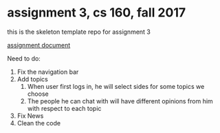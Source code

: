 # assignment 3, cs 160, fall 2017

this is the skeleton template repo for assignment 3

[assignment document](https://docs.google.com/document/d/1zmvlGO5PD1oi0q1kFFE6l0wZOqwDeVw71w-t0LrFmIw/edit?usp=sharing)


Need to do:
1. Fix the navigation bar
2. Add topics
	1. When user first logs in, he will select sides for some topics we choose
	2. The people he can chat with will have different opinions from him with respect to each topic
3. Fix News
4. Clean the code